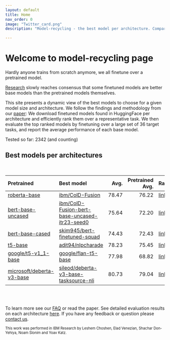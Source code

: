 ```yaml
---
layout: default
title: Home
nav_order: 0
image: "Twitter_card.png"
description: "Model-recycling - the best model per architecture. Comparing finetuned models from HF, as base models for future finetuning. "

---
```

# Welcome to model-recycling page

Hardly anyone trains from scratch anymore, we all finetune over a pretrained model. 

[Research](https://arxiv.org/abs/2211.00107) slowly reaches consensus that some finetuned models are better base models than the pretrained models
themselves.

This site presents a dynamic view of the best models to choose for a given model size and architecture.
We follow the findings and methodology from our [paper](https://arxiv.org/abs/2211.00107):
We download finetuned models found in HuggingFace per architecture and efficiently rank them over a representative task.
We then evaluate the top ranked models by finetuning over a large set of 36 target tasks, and report the average
performance of each base model.

Tested so far: 2342 (and counting)
## Best models per architectures
<br>

| Pretrained                                                                   | Best model                                                                                                                                                                                                                                                                                                                                                                                                                                                                                                                                                                                                                                                                                                                        |   Avg. |   Pretrained Avg. | Ranking                                 |
|:-----------------------------------------------------------------------------|:----------------------------------------------------------------------------------------------------------------------------------------------------------------------------------------------------------------------------------------------------------------------------------------------------------------------------------------------------------------------------------------------------------------------------------------------------------------------------------------------------------------------------------------------------------------------------------------------------------------------------------------------------------------------------------------------------------------------------------|-------:|------------------:|:----------------------------------------|
| [roberta-base](roberta-base_pretrain_scores_table)                           | [ibm/ColD-Fusion](model_gain_chart?avg=2.25&mnli_lp=nan&20_newsgroup=0.54&ag_news=0.03&amazon_reviews_multi=-0.32&anli=1.59&boolq=2.68&cb=19.73&cola=-0.22&copa=23.30&dbpedia=1.34&esnli=0.15&financial_phrasebank=2.99&imdb=-0.04&isear=1.06&mnli=0.31&mrpc=-0.86&multirc=2.50&poem_sentiment=1.63&qnli=-0.00&qqp=0.40&rotten_tomatoes=3.41&rte=12.80&sst2=1.30&sst_5bins=-0.30&stsb=1.38&trec_coarse=-0.11&trec_fine=2.64&tweet_ev_emoji=0.00&tweet_ev_emotion=1.22&tweet_ev_hate=1.55&tweet_ev_irony=6.37&tweet_ev_offensive=1.38&tweet_ev_sentiment=-0.60&wic=3.17&wnli=-6.90&wsc=-2.69&yahoo_answers=-0.53&model_name=ibm%2FColD-Fusion&base_name=roberta-base)                                                              |  78.47 |             76.22 | [link](roberta-base_table)              |
| [bert-base-uncased](bert-base-uncased_pretrain_scores_table)                 | [ibm/ColD-Fusion-bert-base-uncased-itr23-seed0](model_gain_chart?avg=3.44&mnli_lp=nan&20_newsgroup=2.07&ag_news=-0.46&amazon_reviews_multi=0.34&anli=2.14&boolq=5.42&cb=12.41&cola=0.15&copa=8.55&dbpedia=0.04&esnli=1.02&financial_phrasebank=15.57&imdb=0.52&isear=0.22&mnli=0.65&mrpc=5.02&multirc=-0.61&poem_sentiment=18.89&qnli=-0.60&qqp=0.29&rotten_tomatoes=4.55&rte=18.00&sst2=2.18&sst_5bins=2.72&stsb=2.71&trec_coarse=1.14&trec_fine=12.67&tweet_ev_emoji=0.28&tweet_ev_emotion=1.16&tweet_ev_hate=2.20&tweet_ev_irony=0.61&tweet_ev_offensive=-0.37&tweet_ev_sentiment=0.82&wic=2.58&wnli=1.55&wsc=0.38&yahoo_answers=-1.02&model_name=ibm%2FColD-Fusion-bert-base-uncased-itr23-seed0&base_name=bert-base-uncased) |  75.64 |             72.20 | [link](bert-base-uncased_table)         |
| [bert-base-cased](bert-base-cased_pretrain_scores_table)                     | [skim945/bert-finetuned-squad](model_gain_chart?avg=2.01&mnli_lp=nan&20_newsgroup=-0.39&ag_news=0.14&amazon_reviews_multi=0.15&anli=0.31&boolq=2.43&cb=32.35&cola=-3.81&copa=-2.15&dbpedia=0.40&esnli=-0.65&financial_phrasebank=13.04&imdb=-0.31&isear=1.56&mnli=0.09&mrpc=-2.33&multirc=-2.67&poem_sentiment=6.35&qnli=1.20&qqp=0.25&rotten_tomatoes=0.07&rte=7.53&sst2=4.61&sst_5bins=-0.05&stsb=2.30&trec_coarse=-0.11&trec_fine=13.47&tweet_ev_emoji=0.06&tweet_ev_emotion=-0.09&tweet_ev_hate=0.82&tweet_ev_irony=1.77&tweet_ev_offensive=0.05&tweet_ev_sentiment=0.24&wic=5.15&wnli=0.80&wsc=-10.14&yahoo_answers=-0.13&model_name=skim945%2Fbert-finetuned-squad&base_name=bert-base-cased)                               |  74.43 |             72.43 | [link](bert-base-cased_table)           |
| [t5-base](t5-base_pretrain_scores_table)                                     | [adit94/nlpcharade](model_gain_chart?avg=2.78&mnli_lp=nan&20_newsgroup=-29.01&ag_news=2.38&amazon_reviews_multi=4.40&anli=1.58&boolq=10.84&cb=-8.92&cola=-2.62&copa=39.82&dbpedia=12.81&esnli=0.60&financial_phrasebank=1.31&imdb=-10.84&isear=26.32&mnli=8.64&mrpc=3.06&multirc=12.08&poem_sentiment=-29.04&qnli=-34.05&qqp=1.74&rotten_tomatoes=-36.72&rte=16.64&sst2=-9.88&sst_5bins=18.68&stsb=-5.99&trec_coarse=-30.77&trec_fine=-0.01&tweet_ev_emoji=47.56&tweet_ev_emotion=10.81&tweet_ev_hate=21.50&tweet_ev_irony=10.21&tweet_ev_offensive=-13.09&tweet_ev_sentiment=16.40&wic=4.61&wnli=0.99&wsc=17.17&yahoo_answers=21.01&model_name=adit94%2Fnlpcharade&base_name=t5-base)                                            |  78.23 |             75.45 | [link](t5-base_table)                   |
| [google/t5-v1_1-base](google_t5-v1_1-base_pretrain_scores_table)             | [google/flan-t5-base](model_gain_chart?avg=9.16&mnli_lp=nan&20_newsgroup=3.34&ag_news=1.49&amazon_reviews_multi=0.21&anli=13.91&boolq=16.75&cb=23.12&cola=9.97&copa=34.50&dbpedia=6.90&esnli=5.37&financial_phrasebank=18.66&imdb=0.33&isear=1.37&mnli=11.74&mrpc=16.63&multirc=6.24&poem_sentiment=14.62&qnli=3.41&qqp=6.18&rotten_tomatoes=2.98&rte=24.26&sst2=0.67&sst_5bins=5.44&stsb=20.68&trec_coarse=3.95&trec_fine=10.73&tweet_ev_emoji=13.39&tweet_ev_emotion=4.62&tweet_ev_hate=3.46&tweet_ev_irony=9.04&tweet_ev_offensive=1.69&tweet_ev_sentiment=0.75&wic=14.22&wnli=9.44&wsc=5.53&yahoo_answers=4.14&model_name=google%2Fflan-t5-base&base_name=google%2Ft5-v1_1-base)                                              |  77.98 |             68.82 | [link](google_t5-v1_1-base_table)       |
| [microsoft/deberta-v3-base](microsoft_deberta-v3-base_pretrain_scores_table) | [sileod/deberta-v3-base-tasksource-nli](model_gain_chart?avg=1.69&mnli_lp=nan&20_newsgroup=0.04&ag_news=0.22&amazon_reviews_multi=0.04&anli=1.59&boolq=2.67&cb=7.14&cola=0.58&copa=22.60&dbpedia=-0.23&esnli=-0.38&financial_phrasebank=0.72&imdb=0.18&isear=0.04&mnli=1.36&mrpc=-0.48&multirc=1.56&poem_sentiment=5.58&qnli=0.21&qqp=0.13&rotten_tomatoes=0.57&rte=8.27&sst2=0.35&sst_5bins=1.61&stsb=1.54&trec_coarse=-0.96&trec_fine=-0.22&tweet_ev_emoji=1.63&tweet_ev_emotion=1.76&tweet_ev_hate=1.26&tweet_ev_irony=3.21&tweet_ev_offensive=0.17&tweet_ev_sentiment=0.21&wic=-1.78&wnli=-2.61&wsc=2.26&yahoo_answers=0.03&model_name=sileod%2Fdeberta-v3-base-tasksource-nli&base_name=microsoft%2Fdeberta-v3-base)         |  80.73 |             79.04 | [link](microsoft_deberta-v3-base_table) |

<br>
<br>

To learn more see our [FAQ](faq) or read the paper. See detailed evaluation results on each architecture [here](Rankings).
If you have any feedback or question please [contact us](contact_us).

<span style="font-size:0.8em;">This work was performed in IBM Research by Leshem Choshen, Elad Venezian, Shachar Don-Yehiya, Noam Slonim and Yoav Katz.</span>
